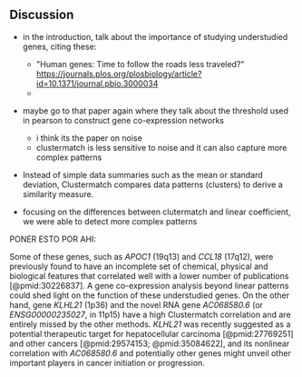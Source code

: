 ## Discussion

- in the introduction, talk about the importance of studying understudied genes, citing these:
    - "Human genes: Time to follow the roads less traveled?"
    https://journals.plos.org/plosbiology/article?id=10.1371/journal.pbio.3000034
    - 

- maybe go to that paper again where they talk about the threshold used in pearson to construct gene co-expression networks
    - i think its the paper on noise
    - clustermatch is less sensitive to noise and it can also capture more complex patterns

- Instead of simple data summaries such as the mean or standard deviation, Clustermatch compares data patterns (clusters) to derive a similarity measure.
- focusing on the differences between clutermatch and linear coefficient, we were able to detect more complex patterns


PONER ESTO POR AHI:

Some of these genes, such as *APOC1* (19q13) and *CCL18* (17q12), were previously found to have an incomplete set of chemical, physical and biological features that correlated well with a lower number of publications [@pmid:30226837].
A gene co-expression analysis beyond linear patterns could shed light on the function of these understudied genes.
On the other hand, gene *KLHL21* (1p36) and the novel RNA gene *AC068580.6* (or *ENSG00000235027*, in 11p15) have a high Clustermatch correlation and are entirely missed by the other methods.
*KLHL21* was recently suggested as a potential therapeutic target for hepatocellular carcinoma [@pmid:27769251] and other cancers [@pmid:29574153; @pmid:35084622], and its nonlinear correlation with *AC068580.6* and potentially other genes might unveil other important players in cancer initiation or progression.
